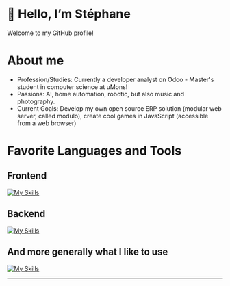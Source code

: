 # 👋 Hello, I’m Stéphane
Welcome to my GitHub profile!

# About me
- Profession/Studies: Currently a developer analyst on Odoo - Master's student in computer science at uMons!
- Passions: AI, home automation, robotic, but also music and photography.
- Current Goals: Develop my own open source ERP solution (modular web server, called modulo), create cool games in JavaScript (accessible from a web browser)

# Favorite Languages and Tools
## Frontend
[![My Skills](https://skillicons.dev/icons?i=js,html,css,bootstrap,figma,jquery,qt,react,threejs)](https://skillicons.dev)
## Backend
[![My Skills](https://skillicons.dev/icons?i=py,azure,bash,c,cpp,flask,mysql,nginx,opencv,php,postgres,pytorch,sqlite)](https://skillicons.dev)
## And more generally what I like to use
[![My Skills](https://skillicons.dev/icons?i=ableton,ae,latex,arduino,autocad,blender,linux,github,md,obsidian,ps,selenium)](https://skillicons.dev)

---